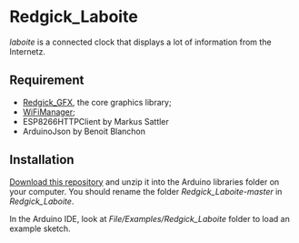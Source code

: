 # Redgick_Laboite
*laboite* is a connected clock that displays a lot of information from the Internetz.

## Requirement

 * [Redgick_GFX](https://github.com/redgick/Redgick_GFX), the core graphics library;
 * [WiFiManager](https://github.com/tzapu/WiFiManager);
 * ESP8266HTTPClient by Markus Sattler
 * ArduinoJson by Benoit Blanchon

## Installation

[Download this repository](https://github.com/redgick/Redgick_Laboite/archive/master.zip) and unzip it into the Arduino libraries folder on your computer. You should rename the folder *Redgick_Laboite-master* in *Redgick_Laboite*.

In the Arduino IDE, look at *File/Examples/Redgick_Laboite* folder to load an example sketch.
